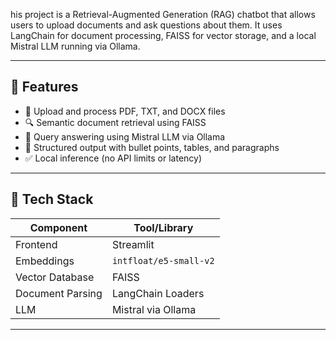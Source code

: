 his project is a Retrieval-Augmented Generation (RAG) chatbot that allows users to upload documents and ask questions about them. It uses LangChain for document processing, FAISS for vector storage, and a local Mistral LLM running via Ollama.

---

## 🚀 Features

- 📁 Upload and process PDF, TXT, and DOCX files
- 🔍 Semantic document retrieval using FAISS
- 🧠 Query answering using Mistral LLM via Ollama
- 🧾 Structured output with bullet points, tables, and paragraphs
- ✅ Local inference (no API limits or latency)

---

## 🧠 Tech Stack

| Component        | Tool/Library                |
|------------------|-----------------------------|
| Frontend         | Streamlit                   |
| Embeddings       | `intfloat/e5-small-v2`      |
| Vector Database  | FAISS                       |
| Document Parsing | LangChain Loaders           |
| LLM              | Mistral via Ollama          |

---
